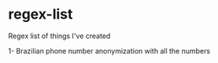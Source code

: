 # regex-list

Regex list of things I've created

1- Brazilian phone number anonymization with all the numbers
